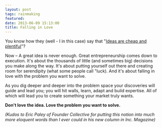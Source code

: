 ```yaml
---
layout: post
tags: rainmaking
featured: 
date: 2013-06-09 15:13:00
title: Falling in Love
---
```

You know how they (well - I in this case) say that "[Ideas are cheap and plentiful](http://theheretic.me/2013/04/08/ideas-are-cheap-and-plentiful/)"?

Now – A great idea is never enough. Great entrepreneurship comes down to execution. It's about the thousands of little (and sometimes big) decisions you make along the way. It's about putting yourself out there and creating room for serendipity (what some people call "luck). And it's about falling in love with the problem you want to solve.

As you dig deeper and deeper into the problem space your discoveries will guide and lead you; you will hit walls, learn, adapt and build expertise. All of which will lead you to create something your market truly wants.

**Don't love the idea. Love the problem you want to solve.**

*(Kudos to Eric Paley of Founder Collective for putting this notion into much more eloquent words than I ever could in his new column in Inc. Magazine)*